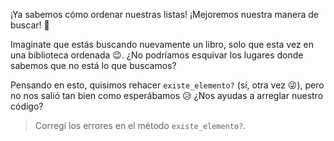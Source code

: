 ¡Ya sabemos cómo ordenar nuestras listas! ¡Mejoremos nuestra manera de buscar! :mag_right:

Imaginate que estás buscando nuevamente un libro, solo que esta vez en una biblioteca ordenada :wink:. ¿No podríamos esquivar los lugares donde sabemos que no está lo que buscamos?

Pensando en esto, quisimos rehacer `existe_elemento?` (sí, otra vez :stuck_out_tongue_winking_eye:), pero no nos salió tan bien como esperábamos :disappointed_relieved: ¿Nos ayudas a arreglar nuestro código?

> Corregí los errores en el método `existe_elemento?`. 
